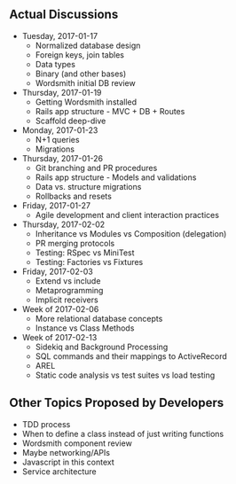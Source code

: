 ## Actual Discussions

* Tuesday, 2017-01-17
  * Normalized database design
  * Foreign keys, join tables
  * Data types
  * Binary (and other bases)
  * Wordsmith initial DB review
* Thursday, 2017-01-19
  * Getting Wordsmith installed
  * Rails app structure - MVC + DB + Routes
  * Scaffold deep-dive
* Monday, 2017-01-23
  * N+1 queries
  * Migrations
* Thursday, 2017-01-26
  * Git branching and PR procedures
  * Rails app structure - Models and validations
  * Data vs. structure migrations
  * Rollbacks and resets
* Friday, 2017-01-27
  * Agile development and client interaction practices
* Thursday, 2017-02-02
  * Inheritance vs Modules vs Composition (delegation)
  * PR merging protocols
  * Testing: RSpec vs MiniTest
  * Testing: Factories vs Fixtures
* Friday, 2017-02-03
  * Extend vs include
  * Metaprogramming
  * Implicit receivers
* Week of 2017-02-06
  * More relational database concepts
  * Instance vs Class Methods
* Week of 2017-02-13
  * Sidekiq and Background Processing
  * SQL commands and their mappings to ActiveRecord
  * AREL
  * Static code analysis vs test suites vs load testing

## Other Topics Proposed by Developers

* TDD process
* When to define a class instead of just writing functions
* Wordsmith component review
* Maybe networking/APIs
* Javascript in this context
* Service architecture
